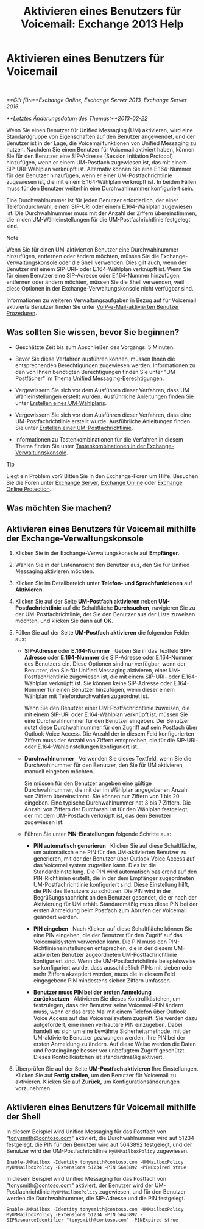 ﻿---
title: 'Aktivieren eines Benutzers für Voicemail: Exchange 2013 Help'
TOCTitle: Aktivieren eines Benutzers für Voicemail
ms:assetid: ad027767-5e14-4cb1-9f8a-0791d9188db5
ms:mtpsurl: https://technet.microsoft.com/de-de/library/Bb124147(v=EXCHG.150)
ms:contentKeyID: 50476448
ms.date: 04/24/2018
mtps_version: v=EXCHG.150
f1_keywords:
- Microsoft.Exchange.Management.SnapIn.Esm.Recipients.EnableUnifiedMessagingWizardForm.EnableUnifiedMessagingWizardPage
ms.translationtype: HT
---

# Aktivieren eines Benutzers für Voicemail

 

_**Gilt für:**Exchange Online, Exchange Server 2013, Exchange Server 2016_

_**Letztes Änderungsdatum des Themas:**2013-02-22_

Wenn Sie einen Benutzer für Unified Messaging (UM) aktivieren, wird eine Standardgruppe von Eigenschaften auf den Benutzer angewendet, und der Benutzer ist in der Lage, die Voicemailfunktionen von Unified Messaging zu nutzen. Nachdem Sie einen Benutzer für Voicemail aktiviert haben, können Sie für den Benutzer eine SIP-Adresse (Session Initiation Protocol) hinzufügen, wenn er einem UM-Postfach zugewiesen ist, das mit einem SIP-URI-Wählplan verknüpft ist. Alternativ können Sie eine E.164-Nummer für den Benutzer hinzufügen, wenn er einer UM-Postfachrichtlinie zugewiesen ist, die mit einem E.164-Wählplan verknüpft ist. In beiden Fällen muss für den Benutzer weiterhin eine Durchwahlnummer konfiguriert sein.

Eine Durchwahlnummer ist für jeden Benutzer erforderlich, der einer Telefondurchwahl, einem SIP-URI oder einem E.164-Wählplan zugewiesen ist. Die Durchwahlnummer muss mit der Anzahl der Ziffern übereinstimmen, die in den UM-Wähleinstellungen für die UM-Postfachrichtlinie festgelegt sind.


> [!NOTE]
> Wenn Sie für einen UM-aktivierten Benutzer eine Durchwahlnummer hinzufügen, entfernen oder ändern möchten, müssen Sie die Exchange-Verwaltungskonsole oder die Shell verwenden. Dies gilt auch, wenn der Benutzer mit einem SIP-URI- oder E.164-Wählplan verknüpft ist. Wenn Sie für einen Benutzer eine SIP-Adresse oder E.164-Nummer hinzufügen, entfernen oder ändern möchten, müssen Sie die Shell verwenden, weil diese Optionen in der Exchange-Verwaltungskonsole nicht verfügbar sind.



Informationen zu weiteren Verwaltungsaufgaben in Bezug auf für Voicemail aktivierte Benutzer finden Sie unter [VoIP-e-Mail-aktivierten Benutzer Prozeduren](voice-mail-enabled-user-procedures-exchange-2013-help.md).

## Was sollten Sie wissen, bevor Sie beginnen?

  - Geschätzte Zeit bis zum Abschließen des Vorgangs: 5 Minuten.

  - Bevor Sie diese Verfahren ausführen können, müssen Ihnen die entsprechenden Berechtigungen zugewiesen werden. Informationen zu den von Ihnen benötigten Berechtigungen finden Sie unter "UM-Postfächer" im Thema [Unified Messaging-Berechtigungen](unified-messaging-permissions-exchange-2013-help.md).

  - Vergewissern Sie sich vor dem Ausführen dieser Verfahren, dass UM-Wähleinstellungen erstellt wurden. Ausführliche Anleitungen finden Sie unter [Erstellen eines UM-Wählplans](create-a-um-dial-plan-exchange-2013-help.md).

  - Vergewissern Sie sich vor dem Ausführen dieser Verfahren, dass eine UM-Postfachrichtlinie erstellt wurde. Ausführliche Anleitungen finden Sie unter [Erstellen einer UM-Postfachrichtlinie](create-a-um-mailbox-policy-exchange-2013-help.md).

  - Informationen zu Tastenkombinationen für die Verfahren in diesem Thema finden Sie unter [Tastenkombinationen in der Exchange-Verwaltungskonsole](keyboard-shortcuts-in-the-exchange-admin-center-exchange-online-protection-help.md).


> [!TIP]
> Liegt ein Problem vor? Bitten Sie in den Exchange-Foren um Hilfe. Besuchen Sie die Foren unter <A href="https://go.microsoft.com/fwlink/p/?linkid=60612">Exchange Server</A>, <A href="https://go.microsoft.com/fwlink/p/?linkid=267542">Exchange Online</A> oder <A href="https://go.microsoft.com/fwlink/p/?linkid=285351">Exchange Online Protection</A>..



## Was möchten Sie machen?

## Aktivieren eines Benutzers für Voicemail mithilfe der Exchange-Verwaltungskonsole

1.  Klicken Sie in der Exchange-Verwaltungskonsole auf **Empfänger**.

2.  Wählen Sie in der Listenansicht den Benutzer aus, den Sie für Unified Messaging aktivieren möchten.

3.  Klicken Sie im Detailbereich unter **Telefon- und Sprachfunktionen** auf **Aktivieren**.

4.  Klicken Sie auf der Seite **UM-Postfach aktivieren** neben **UM-Postfachrichtlinie** auf die Schaltfläche **Durchsuchen**, navigieren Sie zu der UM-Postfachrichtlinie, der Sie den Benutzer aus der Liste zuweisen möchten, und klicken Sie dann auf **OK**.

5.  Füllen Sie auf der Seite **UM-Postfach aktivieren** die folgenden Felder aus:
    
      - **SIP-Adresse** oder **E.164-Nummer**   Geben Sie in das Textfeld **SIP-Adresse** oder **E.164-Nummer** die SIP-Adresse oder E.164-Nummer des Benutzers ein. Diese Optionen sind nur verfügbar, wenn der Benutzer, den Sie für Unified Messaging aktivieren, einer UM-Postfachrichtlinie zugewiesen ist, die mit einem SIP-URI- oder E.164-Wählplan verknüpft ist. Sie können keine SIP-Adresse oder E.164-Nummer für einen Benutzer hinzufügen, wenn dieser einem Wählplan mit Telefondurchwahlen zugeordnet ist.
        
        Wenn Sie den Benutzer einer UM-Postfachrichtlinie zuweisen, die mit einem SIP-URI oder E.164-Wählplan verknüpft ist, müssen Sie eine Durchwahlnummer für den Benutzer eingeben. Der Benutzer nutzt diese Durchwahlnummer für den Zugriff auf sein Postfach über Outlook Voice Access. Die Anzahl der in diesem Feld konfigurierten Ziffern muss der Anzahl von Ziffern entsprechen, die für die SIP-URI- oder E.164-Wähleinstellungen konfiguriert ist.
    
      - **Durchwahlnummer**   Verwenden Sie dieses Textfeld, wenn Sie die Durchwahlnummer für den Benutzer, den Sie für UM aktivieren, manuell eingeben möchten.
        
        Sie müssen für den Benutzer angeben eine gültige Durchwahlnummer, die mit der im Wählplan angegebenen Anzahl von Ziffern übereinstimmt. Sie können nur Ziffern von 1 bis 20 eingeben. Eine typische Durchwahlnummer hat 3 bis 7 Ziffern. Die Anzahl von Ziffern der Durchwahl ist für den Wählplan festgelegt, der mit dem UM-Postfach verknüpft ist, das dem Benutzer zugewiesen ist.
    
      - Führen Sie unter **PIN-Einstellungen** folgende Schritte aus:
        
          - **PIN automatisch generieren**   Klicken Sie auf diese Schaltfläche, um automatisch eine PIN für den UM-aktivierten Benutzer zu generieren, mit der der Benutzer über Outlook Voice Access auf das Voicemailsystem zugreifen kann. Dies ist die Standardeinstellung. Die PIN wird automatisch basierend auf den PIN-Richtlinien erstellt, die in der dem Empfänger zugeordneten UM-Postfachrichtlinie konfiguriert sind. Diese Einstellung hilft, die PIN des Benutzers zu schützen. Die PIN wird in der Begrüßungsnachricht an den Benutzer gesendet, die er nach der Aktivierung für UM erhält. Standardmäßig muss diese PIN bei der ersten Anmeldung beim Postfach zum Abrufen der Voicemail geändert werden.
        
          - **PIN eingeben**   Nach Klicken auf diese Schaltfläche können Sie eine PIN eingeben, die der Benutzer für den Zugriff auf das Voicemailsystem verwenden kann. Die PIN muss den PIN-Richtlinieneinstellungen entsprechen, die in der diesem UM-aktivierten Benutzer zugeordneten UM-Postfachrichtlinie konfiguriert sind. Wenn die UM-Postfachrichtlinie beispielsweise so konfiguriert wurde, dass ausschließlich PINs mit sieben oder mehr Ziffern akzeptiert werden, muss die in diesem Feld eingegebene PIN mindestens sieben Ziffern umfassen.
        
          - **Benutzer muss PIN bei der ersten Anmeldung zurücksetzen**   Aktivieren Sie dieses Kontrollkästchen, um festzulegen, dass der Benutzer seine Voicemail-PIN ändern muss, wenn er das erste Mal mit einem Telefon über Outlook Voice Access auf das Voicemailsystem zugreift. Sie werden dazu aufgefordert, eine ihnen vertrautere PIN einzugeben. Dabei handelt es sich um eine bewährte Sicherheitsmethode, mit der UM-aktivierte Benutzer gezwungen werden, ihre PIN bei der ersten Anmeldung zu ändern. Auf diese Weise werden die Daten und Posteingänge besser vor unbefugtem Zugriff geschützt. Dieses Kontrollkästchen ist standardmäßig aktiviert.

6.  Überprüfen Sie auf der Seite **UM-Postfach aktivieren** Ihre Einstellungen. Klicken Sie auf **Fertig stellen**, um den Benutzer für Voicemail zu aktivieren. Klicken Sie auf **Zurück**, um Konfigurationsänderungen vorzunehmen.

## Aktivieren eines Benutzers für Voicemail mithilfe der Shell

In diesem Beispiel wird Unified Messaging für das Postfach von "tonysmith@contoso.com" aktiviert, die Durchwahlnummer wird auf 51234 festgelegt, die PIN für den Benutzer wird auf 5643892 festgelegt, und der Benutzer wird der UM-Postfachrichtlinie `MyUMMailboxPolicy` zugewiesen.

    Enable-UMMailbox -Identity tonysmith@contoso.com -UMMailboxPolicy MyUMMailboxPolicy -Extensions 51234 -PIN 5643892 -PINExpired $true

In diesem Beispiel wird Unified Messaging für das Postfach von "tonysmith@contoso.com" aktiviert, der Benutzer wird der UM-Postfachrichtlinie `MyUMMailboxPolicy` zugewiesen, und für den Benutzer werden die Durchwahlnummer, die SIP-Adresse und die PIN festgelegt.

    Enable-UMMailbox -Identity tonysmith@contoso.com -UMMailboxPolicy MyUMMailboxPolicy -Extensions 51234 -PIN 5643892 -SIPResourceIdentifier "tonysmith@contoso.com" -PINExpired $true

